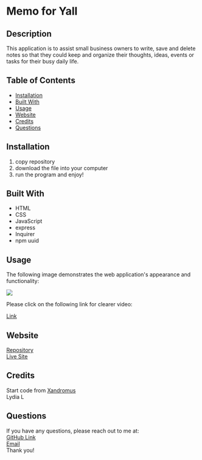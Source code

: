 # Memo for Yall

## Description
This application is to assist small business owners to write, save and delete notes so that they could keep and organize their thoughts, ideas, events or tasks for their busy daily life.


## Table of Contents
* [Installation](#installation)
* [Built With](#builtwith)
* [Usage](#usage)
* [Website](#website)
* [Credits](#credits)
* [Questions](#questions)

## Installation 
  1. copy repository
  2. download the file into your computer
  3. run the program and enjoy!

## Built With
* HTML
* CSS
* JavaScript
* express
* Inquirer
* npm uuid

  
## Usage 
The following image demonstrates the web application's appearance and functionality:
<p><img src="./public/assets/Memo-for-Yall.gif"/></p>
Please click on the following link for clearer video:
<p><a href="https://watch.screencastify.com/v/TpKxhN8c6zK1JIz556NQ">Link</a></p>

## Website
[Repository](https://github.com/flowingcityloy/Memo-for-Yall)<br>
[Live Site](https://memo-for-yall.herokuapp.com/)

## Credits

Start code from <a href="https://github.com/coding-boot-camp/miniature-eureka">Xandromus</a><br>
Lydia L
    
## Questions
  
  If you have any questions, please reach out to me at:<br>
  <a href="https://github.com/flowingcityloy">GitHub Link</a><br>
  <a href="mailto:lydia_art@yahoo.com">Email</a><br>
  Thank you!
    

